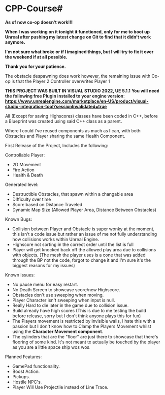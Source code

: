 # CPP-Course#

**As of now co-op doesn't work!!!**

**When I was working on it tonight it functioned, only for me to boot up Unreal after pushing my latest change on Git to find that it didn't work anymore.**

**I'm not sure what broke or if I imagined things, but I will try to fix it over the weekend if at all possible.**

**Thank you for your patience.**

The obstacle despawning does work however, the remaining issue with Co-op is that the Player 2 Controller overwrites Player 1




**THIS PROJECT WAS BUILT IN VISUAL STUDIO 2022, UE 5.1.1**
**You will need the following free Plugin installed to your engine version: https://www.unrealengine.com/marketplace/en-US/product/visual-studio-integration-tool?sessionInvalidated=true**

All (Except for saving Highscores) classes have been coded in C++, before a Blueprint was created using
said C++ class as a parent.

Where I could I've reused components as much as I can, with both Obstacles and Player sharing the same Health Component.

First Release of the Project, Includes the following:

Controllable Player:
- 2D Movement
- Fire Action
- Health & Death

Generated level:
- Destructible Obstacles, that spawn within a changable area
- Difficulty over time
- Score based on Distance Traveled
- Dynamic Map Size (Allowed Player Area, Distance Between Obstacles)

Known Bugs:
- Collision between Player and Obstacle is super wonky at the moment, this isn't a code issue but rather an issue of me not fully understanding how collisions works within Unreal Engine.
- Highscore not sorting in the correct order until the list is full
- Player will get knocked back off the allowed play area due to collisions with objects.
(The mesh the player uses is a cone that was added through the BP not the code, forgot to change it and I'm sure it's the biggest reasons for my issues)

Known Issues:
- No pause menu for easy restart.
- No Death Screen to showcase score/new Highscore.
- Obstacles don't use sweeping when moving.
- Player Character isn't sweeping when input is null.
- Really Hard to die later in the game due to collision issue.
- Build already have high scores (This is due to me testing the build before release, sorry but I don't think anyone plays this for fun)
- The Players movement is restricted by invisible walls, I hate this with a passion but I don't know how to Clamp the Players Movement whilst using the **Character Movement component**.
- The cylinders that are the "floor" are just there to showcase that there's flooring of some kind. It's not meant to actually be touched by the player as you are a little space ship wos wos.

Planned Features:
- GamePad functionality.
- Boost Action.
- Pickups.
- Hostile NPC's.
- Player Will Use Projectile instead of Line Trace.
